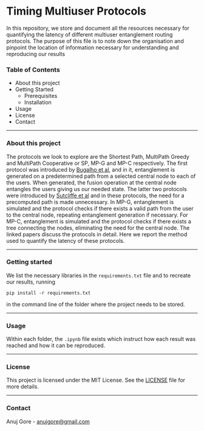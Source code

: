 Timing Multiuser Protocols
==========================

In this repository, we store and document all the resources necessary for quantifying the latency of different multiuser entanglement routing protocols. The purpose of this file is to note down the organisation and pinpoint the location of information necessary for understanding and reproducing our results

### Table of Contents
* About this project
* Getting Started
  * Prerequisites
  * Installation
* Usage
* License
* Contact

--------------------

### About this project

The protocols we look to explore are the Shortest Path, MultiPath Greedy and MultiPath Cooperative or SP, MP-G and MP-C respectively. The first protocol was introduced by [Bugalho et al](https://arxiv.org/pdf/2103.14759), and in it, entanglement is generated on a predetermined path from a selected central node to each of the users. When generated, the fusion operation at the central node entangles the users giving us our needed state. The latter two protocols were introduced by [Sutcliffe et al](https://arxiv.org/pdf/2303.03334) and in these protocols, the need for a precomputed path is made unnecessary. In MP-G, entanglement is simulated and the protocol checks if there exists a valid path from the user to the central node, repeating entanglement generation if necessary. For MP-C, entanglement is simulated and the protocol checks if there exists a tree connecting the nodes, eliminating the need for the central node. The linked papers discuss the protocols in detail. Here we report the method used to quantify the latency of these protocols.

-------------------

### Getting started

We list the necessary libraries in the `requirements.txt` file and to recreate our results, running 

```
pip install -r requirements.txt
```

in the command line of the folder where the project needs to be stored.

------------------

### Usage

Within each folder, the `.ipynb` file exists which instruct how each result was reached and how it can be reproduced.

-----------------

### License

This project is licensed under the MIT License. See the [LICENSE](LICENSE) file for more details.

----------------

### Contact

Anuj Gore - anujgore@gmail.com